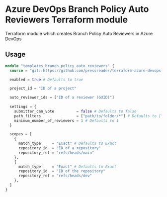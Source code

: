# Azure DevOps Branch Policy Auto Reviewers Terraform module

Terraform module which creates Branch Policy Auto Reviewers in Azure DevOps

## Usage

```terraform
module "templates_branch_policy_auto_reviewers" {
  source = "git::https://github.com/pressreader/terraform-azure-devops-branch-policy-auto-reviewers.git?ref=v1.0.0"

  enabled = true # Defaults to true

  project_id = "ID of a project"

  auto_reviewer_ids = ["ID of a reviewer (GUID)"]
  
  settings = {
    submitter_can_vote          = false # Defaults to false
    path_filters                = ["path/to/folder/*"] # Defaults to ["*"]
    minimum_number_of_reviewers = 1 # Defaults to 1
  }

  scopes = [
    {
      match_type     = "Exact" # Defaults to Exact
      repository_id  = "ID of a repository"
      repository_ref = "refs/heads/main"
    },
    {
      match_type     = "Exact" # Defaults to Exact
      repository_id  = "ID of the repository"
      repository_ref = "refs/heads/dev"
    },
  ]
}
```